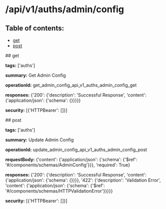# /api/v1/auths/admin/config

## Table of contents:
- [get](#get)
- [post](#post)

<a name="get" />
## get

**tags:** ['auths']

**summary:** Get Admin Config

**operationId:** get_admin_config_api_v1_auths_admin_config_get

**responses:** {'200': {'description': 'Successful Response', 'content': {'application/json': {'schema': {}}}}}

**security:** [{'HTTPBearer': []}]

<a name="post" />
## post

**tags:** ['auths']

**summary:** Update Admin Config

**operationId:** update_admin_config_api_v1_auths_admin_config_post

**requestBody:** {'content': {'application/json': {'schema': {'$ref': '#/components/schemas/AdminConfig'}}}, 'required': True}

**responses:** {'200': {'description': 'Successful Response', 'content': {'application/json': {'schema': {}}}}, '422': {'description': 'Validation Error', 'content': {'application/json': {'schema': {'$ref': '#/components/schemas/HTTPValidationError'}}}}}

**security:** [{'HTTPBearer': []}]

